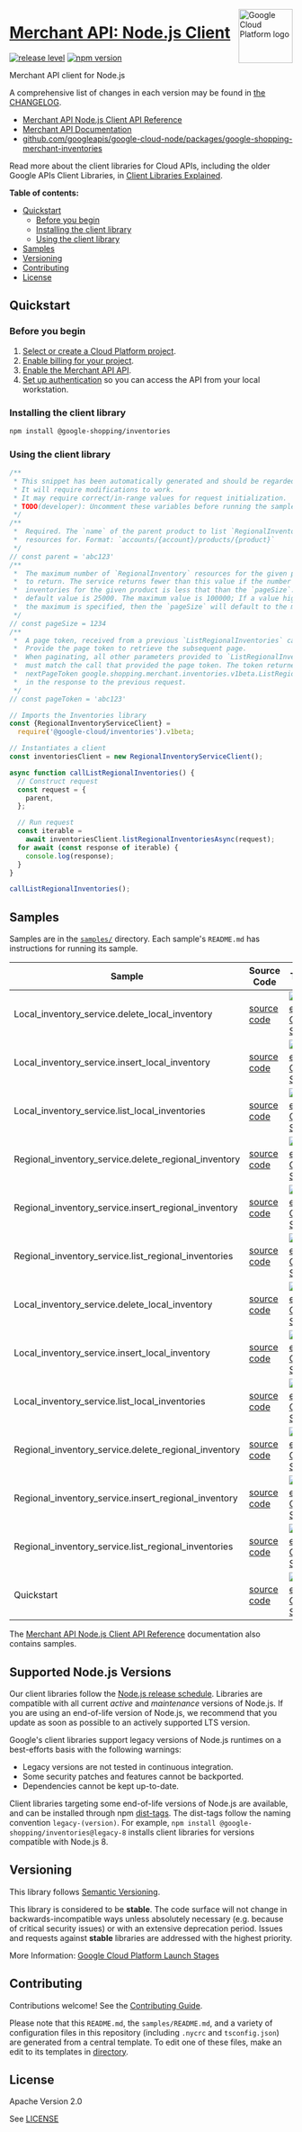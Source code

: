 [//]: # "This README.md file is auto-generated, all changes to this file will be lost."
[//]: # "To regenerate it, use `python -m synthtool`."
<img src="https://avatars2.githubusercontent.com/u/2810941?v=3&s=96" alt="Google Cloud Platform logo" title="Google Cloud Platform" align="right" height="96" width="96"/>

# [Merchant API: Node.js Client](https://github.com/googleapis/google-cloud-node/tree/main/packages/google-shopping-merchant-inventories)

[![release level](https://img.shields.io/badge/release%20level-stable-brightgreen.svg?style=flat)](https://cloud.google.com/terms/launch-stages)
[![npm version](https://img.shields.io/npm/v/@google-shopping/inventories.svg)](https://www.npmjs.org/package/@google-shopping/inventories)




Merchant API client for Node.js


A comprehensive list of changes in each version may be found in
[the CHANGELOG](https://github.com/googleapis/google-cloud-node/tree/main/packages/google-shopping-merchant-inventories/CHANGELOG.md).

* [Merchant API Node.js Client API Reference][client-docs]
* [Merchant API Documentation][product-docs]
* [github.com/googleapis/google-cloud-node/packages/google-shopping-merchant-inventories](https://github.com/googleapis/google-cloud-node/tree/main/packages/google-shopping-merchant-inventories)

Read more about the client libraries for Cloud APIs, including the older
Google APIs Client Libraries, in [Client Libraries Explained][explained].

[explained]: https://cloud.google.com/apis/docs/client-libraries-explained

**Table of contents:**


* [Quickstart](#quickstart)
  * [Before you begin](#before-you-begin)
  * [Installing the client library](#installing-the-client-library)
  * [Using the client library](#using-the-client-library)
* [Samples](#samples)
* [Versioning](#versioning)
* [Contributing](#contributing)
* [License](#license)

## Quickstart

### Before you begin

1.  [Select or create a Cloud Platform project][projects].
1.  [Enable billing for your project][billing].
1.  [Enable the Merchant API API][enable_api].
1.  [Set up authentication][auth] so you can access the
    API from your local workstation.

### Installing the client library

```bash
npm install @google-shopping/inventories
```


### Using the client library

```javascript
/**
 * This snippet has been automatically generated and should be regarded as a code template only.
 * It will require modifications to work.
 * It may require correct/in-range values for request initialization.
 * TODO(developer): Uncomment these variables before running the sample.
 */
/**
 *  Required. The `name` of the parent product to list `RegionalInventory`
 *  resources for. Format: `accounts/{account}/products/{product}`
 */
// const parent = 'abc123'
/**
 *  The maximum number of `RegionalInventory` resources for the given product
 *  to return. The service returns fewer than this value if the number of
 *  inventories for the given product is less that than the `pageSize`. The
 *  default value is 25000. The maximum value is 100000; If a value higher than
 *  the maximum is specified, then the `pageSize` will default to the maximum.
 */
// const pageSize = 1234
/**
 *  A page token, received from a previous `ListRegionalInventories` call.
 *  Provide the page token to retrieve the subsequent page.
 *  When paginating, all other parameters provided to `ListRegionalInventories`
 *  must match the call that provided the page token. The token returned as
 *  nextPageToken google.shopping.merchant.inventories.v1beta.ListRegionalInventoriesResponse.next_page_token
 *  in the response to the previous request.
 */
// const pageToken = 'abc123'

// Imports the Inventories library
const {RegionalInventoryServiceClient} =
  require('@google-cloud/inventories').v1beta;

// Instantiates a client
const inventoriesClient = new RegionalInventoryServiceClient();

async function callListRegionalInventories() {
  // Construct request
  const request = {
    parent,
  };

  // Run request
  const iterable =
    await inventoriesClient.listRegionalInventoriesAsync(request);
  for await (const response of iterable) {
    console.log(response);
  }
}

callListRegionalInventories();

```



## Samples

Samples are in the [`samples/`](https://github.com/googleapis/google-cloud-node/tree/main/packages/google-shopping-merchant-inventories/samples) directory. Each sample's `README.md` has instructions for running its sample.

| Sample                      | Source Code                       | Try it |
| --------------------------- | --------------------------------- | ------ |
| Local_inventory_service.delete_local_inventory | [source code](https://github.com/googleapis/google-cloud-node/blob/main/packages/google-shopping-merchant-inventories/samples/generated/v1/local_inventory_service.delete_local_inventory.js) | [![Open in Cloud Shell][shell_img]](https://console.cloud.google.com/cloudshell/open?git_repo=https://github.com/googleapis/google-cloud-node&page=editor&open_in_editor=packages/google-shopping-merchant-inventories/samples/generated/v1/local_inventory_service.delete_local_inventory.js,packages/google-shopping-merchant-inventories/samples/README.md) |
| Local_inventory_service.insert_local_inventory | [source code](https://github.com/googleapis/google-cloud-node/blob/main/packages/google-shopping-merchant-inventories/samples/generated/v1/local_inventory_service.insert_local_inventory.js) | [![Open in Cloud Shell][shell_img]](https://console.cloud.google.com/cloudshell/open?git_repo=https://github.com/googleapis/google-cloud-node&page=editor&open_in_editor=packages/google-shopping-merchant-inventories/samples/generated/v1/local_inventory_service.insert_local_inventory.js,packages/google-shopping-merchant-inventories/samples/README.md) |
| Local_inventory_service.list_local_inventories | [source code](https://github.com/googleapis/google-cloud-node/blob/main/packages/google-shopping-merchant-inventories/samples/generated/v1/local_inventory_service.list_local_inventories.js) | [![Open in Cloud Shell][shell_img]](https://console.cloud.google.com/cloudshell/open?git_repo=https://github.com/googleapis/google-cloud-node&page=editor&open_in_editor=packages/google-shopping-merchant-inventories/samples/generated/v1/local_inventory_service.list_local_inventories.js,packages/google-shopping-merchant-inventories/samples/README.md) |
| Regional_inventory_service.delete_regional_inventory | [source code](https://github.com/googleapis/google-cloud-node/blob/main/packages/google-shopping-merchant-inventories/samples/generated/v1/regional_inventory_service.delete_regional_inventory.js) | [![Open in Cloud Shell][shell_img]](https://console.cloud.google.com/cloudshell/open?git_repo=https://github.com/googleapis/google-cloud-node&page=editor&open_in_editor=packages/google-shopping-merchant-inventories/samples/generated/v1/regional_inventory_service.delete_regional_inventory.js,packages/google-shopping-merchant-inventories/samples/README.md) |
| Regional_inventory_service.insert_regional_inventory | [source code](https://github.com/googleapis/google-cloud-node/blob/main/packages/google-shopping-merchant-inventories/samples/generated/v1/regional_inventory_service.insert_regional_inventory.js) | [![Open in Cloud Shell][shell_img]](https://console.cloud.google.com/cloudshell/open?git_repo=https://github.com/googleapis/google-cloud-node&page=editor&open_in_editor=packages/google-shopping-merchant-inventories/samples/generated/v1/regional_inventory_service.insert_regional_inventory.js,packages/google-shopping-merchant-inventories/samples/README.md) |
| Regional_inventory_service.list_regional_inventories | [source code](https://github.com/googleapis/google-cloud-node/blob/main/packages/google-shopping-merchant-inventories/samples/generated/v1/regional_inventory_service.list_regional_inventories.js) | [![Open in Cloud Shell][shell_img]](https://console.cloud.google.com/cloudshell/open?git_repo=https://github.com/googleapis/google-cloud-node&page=editor&open_in_editor=packages/google-shopping-merchant-inventories/samples/generated/v1/regional_inventory_service.list_regional_inventories.js,packages/google-shopping-merchant-inventories/samples/README.md) |
| Local_inventory_service.delete_local_inventory | [source code](https://github.com/googleapis/google-cloud-node/blob/main/packages/google-shopping-merchant-inventories/samples/generated/v1beta/local_inventory_service.delete_local_inventory.js) | [![Open in Cloud Shell][shell_img]](https://console.cloud.google.com/cloudshell/open?git_repo=https://github.com/googleapis/google-cloud-node&page=editor&open_in_editor=packages/google-shopping-merchant-inventories/samples/generated/v1beta/local_inventory_service.delete_local_inventory.js,packages/google-shopping-merchant-inventories/samples/README.md) |
| Local_inventory_service.insert_local_inventory | [source code](https://github.com/googleapis/google-cloud-node/blob/main/packages/google-shopping-merchant-inventories/samples/generated/v1beta/local_inventory_service.insert_local_inventory.js) | [![Open in Cloud Shell][shell_img]](https://console.cloud.google.com/cloudshell/open?git_repo=https://github.com/googleapis/google-cloud-node&page=editor&open_in_editor=packages/google-shopping-merchant-inventories/samples/generated/v1beta/local_inventory_service.insert_local_inventory.js,packages/google-shopping-merchant-inventories/samples/README.md) |
| Local_inventory_service.list_local_inventories | [source code](https://github.com/googleapis/google-cloud-node/blob/main/packages/google-shopping-merchant-inventories/samples/generated/v1beta/local_inventory_service.list_local_inventories.js) | [![Open in Cloud Shell][shell_img]](https://console.cloud.google.com/cloudshell/open?git_repo=https://github.com/googleapis/google-cloud-node&page=editor&open_in_editor=packages/google-shopping-merchant-inventories/samples/generated/v1beta/local_inventory_service.list_local_inventories.js,packages/google-shopping-merchant-inventories/samples/README.md) |
| Regional_inventory_service.delete_regional_inventory | [source code](https://github.com/googleapis/google-cloud-node/blob/main/packages/google-shopping-merchant-inventories/samples/generated/v1beta/regional_inventory_service.delete_regional_inventory.js) | [![Open in Cloud Shell][shell_img]](https://console.cloud.google.com/cloudshell/open?git_repo=https://github.com/googleapis/google-cloud-node&page=editor&open_in_editor=packages/google-shopping-merchant-inventories/samples/generated/v1beta/regional_inventory_service.delete_regional_inventory.js,packages/google-shopping-merchant-inventories/samples/README.md) |
| Regional_inventory_service.insert_regional_inventory | [source code](https://github.com/googleapis/google-cloud-node/blob/main/packages/google-shopping-merchant-inventories/samples/generated/v1beta/regional_inventory_service.insert_regional_inventory.js) | [![Open in Cloud Shell][shell_img]](https://console.cloud.google.com/cloudshell/open?git_repo=https://github.com/googleapis/google-cloud-node&page=editor&open_in_editor=packages/google-shopping-merchant-inventories/samples/generated/v1beta/regional_inventory_service.insert_regional_inventory.js,packages/google-shopping-merchant-inventories/samples/README.md) |
| Regional_inventory_service.list_regional_inventories | [source code](https://github.com/googleapis/google-cloud-node/blob/main/packages/google-shopping-merchant-inventories/samples/generated/v1beta/regional_inventory_service.list_regional_inventories.js) | [![Open in Cloud Shell][shell_img]](https://console.cloud.google.com/cloudshell/open?git_repo=https://github.com/googleapis/google-cloud-node&page=editor&open_in_editor=packages/google-shopping-merchant-inventories/samples/generated/v1beta/regional_inventory_service.list_regional_inventories.js,packages/google-shopping-merchant-inventories/samples/README.md) |
| Quickstart | [source code](https://github.com/googleapis/google-cloud-node/blob/main/packages/google-shopping-merchant-inventories/samples/quickstart.js) | [![Open in Cloud Shell][shell_img]](https://console.cloud.google.com/cloudshell/open?git_repo=https://github.com/googleapis/google-cloud-node&page=editor&open_in_editor=packages/google-shopping-merchant-inventories/samples/quickstart.js,packages/google-shopping-merchant-inventories/samples/README.md) |



The [Merchant API Node.js Client API Reference][client-docs] documentation
also contains samples.

## Supported Node.js Versions

Our client libraries follow the [Node.js release schedule](https://github.com/nodejs/release#release-schedule).
Libraries are compatible with all current _active_ and _maintenance_ versions of
Node.js.
If you are using an end-of-life version of Node.js, we recommend that you update
as soon as possible to an actively supported LTS version.

Google's client libraries support legacy versions of Node.js runtimes on a
best-efforts basis with the following warnings:

* Legacy versions are not tested in continuous integration.
* Some security patches and features cannot be backported.
* Dependencies cannot be kept up-to-date.

Client libraries targeting some end-of-life versions of Node.js are available, and
can be installed through npm [dist-tags](https://docs.npmjs.com/cli/dist-tag).
The dist-tags follow the naming convention `legacy-(version)`.
For example, `npm install @google-shopping/inventories@legacy-8` installs client libraries
for versions compatible with Node.js 8.

## Versioning

This library follows [Semantic Versioning](http://semver.org/).



This library is considered to be **stable**. The code surface will not change in backwards-incompatible ways
unless absolutely necessary (e.g. because of critical security issues) or with
an extensive deprecation period. Issues and requests against **stable** libraries
are addressed with the highest priority.






More Information: [Google Cloud Platform Launch Stages][launch_stages]

[launch_stages]: https://cloud.google.com/terms/launch-stages

## Contributing

Contributions welcome! See the [Contributing Guide](https://github.com/googleapis/google-cloud-node/blob/main/CONTRIBUTING.md).

Please note that this `README.md`, the `samples/README.md`,
and a variety of configuration files in this repository (including `.nycrc` and `tsconfig.json`)
are generated from a central template. To edit one of these files, make an edit
to its templates in
[directory](https://github.com/googleapis/synthtool).

## License

Apache Version 2.0

See [LICENSE](https://github.com/googleapis/google-cloud-node/blob/main/LICENSE)

[client-docs]: https://cloud.google.com/nodejs/docs/reference/merchantapi/latest
[product-docs]: https://developers.google.com/merchant/api
[shell_img]: https://gstatic.com/cloudssh/images/open-btn.png
[projects]: https://console.cloud.google.com/project
[billing]: https://support.google.com/cloud/answer/6293499#enable-billing
[enable_api]: https://console.cloud.google.com/flows/enableapi?apiid=merchantapi.googleapis.com
[auth]: https://cloud.google.com/docs/authentication/external/set-up-adc-local


[//]: # "partials.introduction"